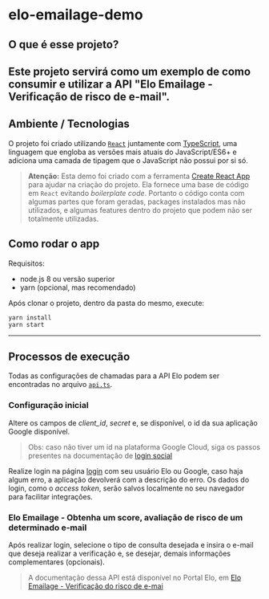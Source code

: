 # **elo-emailage-demo**

## O que é esse projeto?

## Este projeto servirá como um exemplo de como consumir e utilizar a API "Elo Emailage - Verificação de risco de e-mail".

## Ambiente / Tecnologias

O projeto foi criado utilizando [`React`](https://pt-br.reactjs.org/) juntamente com [TypeScript](https://www.typescriptlang.org/), uma linguagem que engloba as versões mais atuais do JavaScript/ES6+ e adiciona uma camada de tipagem que o JavaScript não possui por si só.

> **Atenção:** Esta demo foi criado com a ferramenta [Create React App](https://create-react-app.dev/) para ajudar na criação do projeto. Ela fornece uma base de código em `React` evitando _boilerplate code_. Portanto o código conta com algumas partes que foram geradas, packages instalados mas não utilizados, e algumas features dentro do projeto que podem não ser totalmente utilizadas.

## Como rodar o app

Requisitos:

- node.js 8 ou versão superior
- yarn (opcional, mas recomendado)

Após clonar o projeto, dentro da pasta do mesmo, execute:

```shell
yarn install
yarn start
```

---

## Processos de execução

Todas as configurações de chamadas para a API Elo podem ser encontradas no arquivo [`api.ts`](./src/configs/api.ts).

### **Configuração inicial**

Altere os campos de _client_id_, _secret_ e, se disponível, o id da sua aplicação Google disponível.

> Obs: caso não tiver um id na plataforma Google Cloud, siga os passos presentes na documentação de [login social](./src/docs/Social.md)

Realize login na página [login](./src/pages/Home/index.tsx) com seu usuário Elo ou Google, caso haja algum erro, a aplicação devolverá com a descrição do erro. Os dados do login, como o _access token_, serão salvos localmente no seu navegador para facilitar integrações.

### **Elo Emailage - Obtenha um score, avaliação de risco de um determinado e-mail**

Após realizar login, selecione o tipo de consulta desejada e insira o e-mail que deseja realizar a verificação e, se desejar, demais informações complementares (opcionais).

> A documentação dessa API está disponível no Portal Elo, em [Elo Emailage - Verificação do risco de e-mai](https://hml-dev.elo.com.br/documentacao/avaliacao-de-risco-por-email?lng=pt)
